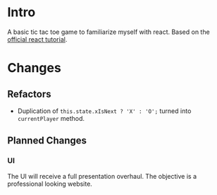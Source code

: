 # Intro
A basic tic tac toe game to familiarize myself with react. Based on
the [official react tutorial](https://reactjs.org/tutorial/tutorial.html#lifting-state-up).

# Changes

## Refactors
* Duplication of `this.state.xIsNext ? 'X' : 'O';` turned into `currentPlayer` method.

## Planned Changes

### UI
The UI will receive a full presentation overhaul. The objective is a professional looking website.